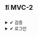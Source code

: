 ## ❗❕ MVC-2

<details>

<summary> ✔ 검증 </summary>
<div markdown="1">

### `BindingResult`
- 스프링이 제공하는 검증 오류를 보고나하는 객체
- 검증 오류가 발생하면 여기에 보관
- `BindinResult`가 있으면 `@ModelAttribute`에 데이터 바인딩 시 오류가 발생해도 컨트롤러가 호출된다
  
### ex) `@ModelAttribute`에 바인딩 시 타입 오류가 발생하면?
- `BindingResult`가 없으면 -> 400오류가 발생하면서 컨트롤러가 호출되고, 오류 페이지로 이동
- `BindingResult`가 있으면 -> 오류정보(FieldError)를 (BindingResult)에 담아서 컨트롤러를 정상호출
  
### 적용하는 방법
- 1️⃣ `@ModelAttribute`의 객체 타입 오류 등으로 바인딩이 실패하는 경우 스프링이 `FieldError`를 생성해서 `BindingResult`에 넣어준다.
- 2️⃣ 개발자가 직접 넣어준다.
- 3️⃣ `Validator` 사용
  
### ❗ 주의
- `BindingResult`는 검증할 대상 바로 다음에 와야함
    - ex) `@ModelAttribute Item item, `바로 다음에 `BindingResult`가 와야한다.
- `BindingResult`는 `Model`에 자동으로 포함된다.
- BindingResult는 인터페이스고, Errors 인터페이스를 상속받고 있다
- BindingResult 대신에 Errors를 사용해도 된다.
- Errors 인터페이스는 단순한 오류 저장과 조회 기능을 제공한다.
- BindingResult는 여기에 더해서 추가적인 기능들을 제공한다. - 주로 많이 사용
  
## 📑 Bean Validation
### Bean Validatoin이란?
- 검증 애노테이션과 여러 인터페이스의 모음
- 이를 구현한 기술중에 일반적으로 사용하는 구현체는 하버네이트 Validator이다.

#### 하버네이트 Validator
- 공식 사이트: http://hibernate.org/validator/
- 공식 메뉴얼: https://docs.jboss.org/jibernate/validator/6.2/reference/en-US/html_single/
- 검증 애노테이션 모음: https://docs/jboss.org/hibernate/validator/6.2/reference/en-US/html_single/#validator-defineconstraints-spec
  
  
### 검증 애노테이션
- `@NotBlank`: 빈값+공백을 허용하지 않는다.
- `@NotNull`:null을 허용하지 않는다.
- `@Range(min= , max= )`: 범위안의 값이어야 한다.
- `@Max()`: 최대()까지만 허용.
  
#### ❕ 참고
-  javax.validation.constraints.NotNull
-  org.hibernate.validator.constraints.Range
-  javax.validation으로 시작하면 특정 구현에 관계없이 제공되는 표준 인터페이스이고, org.hibernate.validator로 시작하면 하버네이트 validator 구현체를 사용할 때만 제공되는 검증 기능이다.

  
### 스프링 MVC Bean Validator 사용
- 스프링 부트가  spring-boot-starter-validation 라이브러리를 넣으면 자동으로 Bean Validator를 인지하고 스프링에 통합
- 스프링 부트는 자동으로 글로벌 Validator로 등록한다.
    - LocalValidatorFactoryBean을 글로벌 Validator로 등록.
    - 이 Validator는 @NotNull 과 같은 애노테이션을 보고 검증을 수행한다.
    - 이렇게 글로벌 Validator가 적용되어 있기 때문에, @Valid, @Validated만 적용하면 된다.
    - 검증 오류가 발생하면, FieldError, ObjectError를 생성해서 BindingResult에 담아준다.
  
### ❗ 주의
- 검증시 @Validated, @Valid 둘 다 사용가능하다.
-  javax.validation.@Valid를 사용하려면 build.gradle 의존관계 추가가 필요하다.
- @Validated는 스프링 전용 검증 애노테이션이고, @Valid는 자바 표준 애노테이션이다.
    - 둘중 아무거나 사용해도 동일하게 작동하지만 @Validated는 내부에 groups라는 기능을 포함하고 있다.

#### 검증순서
- 1. elAttribute 각각의 필드의 타입 변환시도
    - 1. 성공하면 다음으로
    - 2. 실패하면 typeMismatch로 FieldError 추가
- 2. Validator 적용
  
### 동일한 객체를 action에 따라 다르게 검증하는 방법
#### 1️⃣ BeanValidatoin의 groups 기능을 사용
#### 2️⃣ 별도의 모델 객체를 만들어서 사용
  
  
  
</div>
</details>

<details>

<summary> ✔ 로그인 </summary>
<div markdown="1">
  
  <details>
  <summary> 쿠키, 세션 </summary>
  <div markdonw = "2">
    
### 쿠키 생성
    ![image](https://user-images.githubusercontent.com/87464750/191488776-442ec51f-3ad9-4526-9b64-dfc948869e42.png)

### 클라이언트 쿠키 전달1
![image](https://user-images.githubusercontent.com/87464750/191488809-ee2e59ca-bead-49be-a397-3aa8158e9804.png)

### 클라이언트 쿠키 전달2
![image](https://user-images.githubusercontent.com/87464750/191488841-e90dbea0-411d-4c07-a354-a9c7f56d3495.png)

- 영속 쿠키: 만료 날짜를 입력하면 해당 날짜까지 유지
- 세션 쿠키: 만료 날짜를 생략하면 브라우저 종류시 까지만 유지
    
#### 쿠키 생성 로직
``` JAVA
  Cookie idCookie = new Cookie("memberId", String.valueOf(loginMember.getId()));
  response.addCookie(idCookie);
```
    
- 로그인에 성공하면 쿠키를 생성하고 HttpServletResponse에 담는다.
- 쿠키 이름은 memberId이고, 값은 회원의 id를 담아둔다.
- 웹 브라우저 종료전까지 회원의 id를 서버에 계속 보내줄것이다.

#### 로그아웃
    
   </div>
</details>
  
  <details>
  <summary> 필터, 인터셉터 </summary>
  <div markdonw = "2">

   </div>
</details>
  
</div>
</details>
